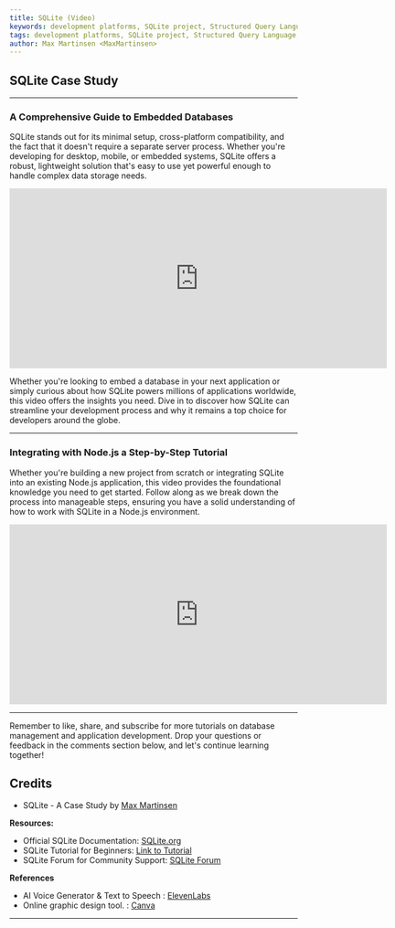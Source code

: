 ```yaml
---
title: SQLite (Video)
keywords: development platforms, SQLite project, Structured Query Language,
tags: development platforms, SQLite project, Structured Query Language,
author: Max Martinsen <MaxMartinsen>
---
```


## SQLite Case Study

---

### A Comprehensive Guide to Embedded Databases

SQLite stands out for its minimal setup, cross-platform compatibility, and the fact that it doesn't require a separate server process. Whether you're developing for desktop, mobile, or embedded systems, SQLite offers a robust, lightweight solution that's easy to use yet powerful enough to handle complex data storage needs.

<iframe width="660" height="315" src="https://www.youtube.com/embed/rrWhUdsumKc" title="YouTube video player" frameborder="0" allow="accelerometer; autoplay; clipboard-write; encrypted-media; gyroscope; picture-in-picture; web-share" allowfullscreen></iframe>

Whether you're looking to embed a database in your next application or simply curious about how SQLite powers millions of applications worldwide, this video offers the insights you need. Dive in to discover how SQLite can streamline your development process and why it remains a top choice for developers around the globe.

---

### Integrating with Node.js a Step-by-Step Tutorial

Whether you're building a new project from scratch or integrating SQLite into an existing Node.js application, this video provides the foundational knowledge you need to get started. Follow along as we break down the process into manageable steps, ensuring you have a solid understanding of how to work with SQLite in a Node.js environment.

<iframe width="660" height="315" src="https://www.youtube.com/embed/uFI5vz-dltU" title="YouTube video player" frameborder="0" allow="accelerometer; autoplay; clipboard-write; encrypted-media; gyroscope; picture-in-picture; web-share" allowfullscreen></iframe>

---

Remember to like, share, and subscribe for more tutorials on database management and application development. Drop your questions or feedback in the comments section below, and let's continue learning together!

## Credits

- SQLite - A Case Study by [Max Martinsen](https://github.com/MaxMartinsen)

**Resources:**

- Official SQLite Documentation: [SQLite.org](https://www.sqlite.org/docs.html)
- SQLite Tutorial for Beginners: [Link to Tutorial](https://www.sqlitetutorial.net)
- SQLite Forum for Community Support: [SQLite Forum](https://sqlite.org/forum/forum)

**References**

- AI Voice Generator & Text to Speech : [ElevenLabs](https://elevenlabs.io/)
- Online graphic design tool. : [Canva](https://www.canva.com/)

---
